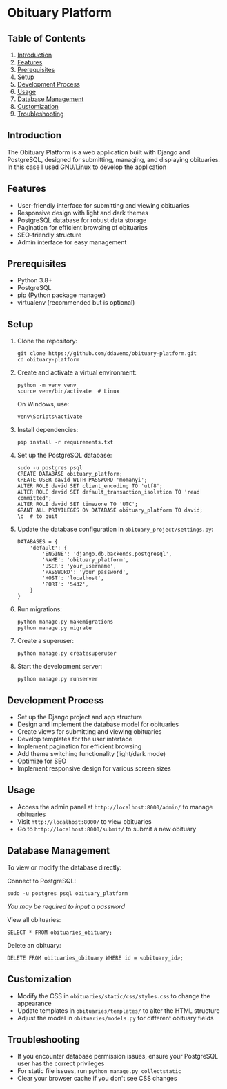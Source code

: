# Obituary Platform

## Table of Contents
1. [Introduction](#introduction)
2. [Features](#features)
3. [Prerequisites](#prerequisites)
4. [Setup](#setup)
5. [Development Process](#development-process)
6. [Usage](#usage)
7. [Database Management](#database-management)
8. [Customization](#customization)
9. [Troubleshooting](#troubleshooting)

## Introduction

The Obituary Platform is a web application built with Django and PostgreSQL, designed for submitting, managing, and displaying obituaries. In this case I used GNU/Linux to develop the application

## Features

- User-friendly interface for submitting and viewing obituaries
- Responsive design with light and dark themes
- PostgreSQL database for robust data storage
- Pagination for efficient browsing of obituaries
- SEO-friendly structure
- Admin interface for easy management

## Prerequisites

- Python 3.8+
- PostgreSQL
- pip (Python package manager)
- virtualenv (recommended but is optional)

## Setup

1. Clone the repository:

    ```
    git clone https://github.com/ddavemo/obituary-platform.git
    cd obituary-platform
    ```

2. Create and activate a virtual environment:

    ```
    python -m venv venv
    source venv/bin/activate  # Linux
    ```

    On Windows, use:

    ```
    venv\Scripts\activate
    ```

3. Install dependencies:

    ```
    pip install -r requirements.txt
    ```

4. Set up the PostgreSQL database:

    ```
    sudo -u postgres psql
    CREATE DATABASE obituary_platform;
    CREATE USER david WITH PASSWORD 'momanyi';
    ALTER ROLE david SET client_encoding TO 'utf8';
    ALTER ROLE david SET default_transaction_isolation TO 'read committed';
    ALTER ROLE david SET timezone TO 'UTC';
    GRANT ALL PRIVILEGES ON DATABASE obituary_platform TO david;
    \q  # to quit
    ```

5. Update the database configuration in `obituary_project/settings.py`:

    ```
    DATABASES = {
        'default': {
            'ENGINE': 'django.db.backends.postgresql',
            'NAME': 'obituary_platform',
            'USER': 'your_username',
            'PASSWORD': 'your_password',
            'HOST': 'localhost',
            'PORT': '5432',
        }
    }
    ```

6. Run migrations:

    ```
    python manage.py makemigrations
    python manage.py migrate
    ```

7. Create a superuser:

    ```
    python manage.py createsuperuser
    ```

8. Start the development server:

    ```
    python manage.py runserver
    ```

## Development Process

- Set up the Django project and app structure
- Design and implement the database model for obituaries
- Create views for submitting and viewing obituaries
- Develop templates for the user interface
- Implement pagination for efficient browsing
- Add theme switching functionality (light/dark mode)
- Optimize for SEO
- Implement responsive design for various screen sizes

## Usage

- Access the admin panel at `http://localhost:8000/admin/` to manage obituaries
- Visit `http://localhost:8000/` to view obituaries
- Go to `http://localhost:8000/submit/` to submit a new obituary

## Database Management

To view or modify the database directly:

Connect to PostgreSQL:

```
sudo -u postgres psql obituary_platform
```
*You may be required to input a password*

View all obituaries:

```
SELECT * FROM obituaries_obituary;
```

Delete an obituary:

```
DELETE FROM obituaries_obituary WHERE id = <obituary_id>;
```

## Customization

- Modify the CSS in `obituaries/static/css/styles.css` to change the appearance
- Update templates in `obituaries/templates/` to alter the HTML structure
- Adjust the model in `obituaries/models.py` for different obituary fields

## Troubleshooting

- If you encounter database permission issues, ensure your PostgreSQL user has the correct privileges
- For static file issues, run `python manage.py collectstatic`
- Clear your browser cache if you don't see CSS changes

